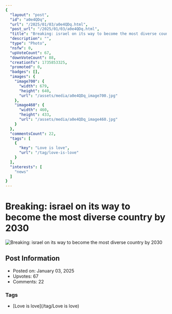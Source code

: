 ```yaml
---
{
  "layout": "post",
  "id": "a0e4QDq",
  "url": "/2025/01/03/a0e4QDq.html",
  "post_url": "/2025/01/03/a0e4QDq.html",
  "title": "Breaking: israel on its way to become the most diverse country by 2030",
  "description": "",
  "type": "Photo",
  "nsfw": 0,
  "upVoteCount": 67,
  "downVoteCount": 88,
  "creationTs": 1735853325,
  "promoted": 0,
  "badges": [],
  "images": {
    "image700": {
      "width": 679,
      "height": 640,
      "url": "/assets/media/a0e4QDq_image700.jpg"
    },
    "image460": {
      "width": 460,
      "height": 433,
      "url": "/assets/media/a0e4QDq_image460.jpg"
    }
  },
  "commentsCount": 22,
  "tags": [
    {
      "key": "Love is love",
      "url": "/tag/love-is-love"
    }
  ],
  "interests": [
    "news"
  ]
}
---
```


# Breaking: israel on its way to become the most diverse country by 2030

![Breaking: israel on its way to become the most diverse country by 2030](/assets/media/a0e4QDq_image700.jpg)

## Post Information

- Posted on: January 03, 2025
- Upvotes: 67
- Comments: 22

### Tags

- [Love is love](/tag/Love is love)

